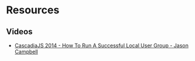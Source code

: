 # Resources

## Videos

- [CascadiaJS 2014 - How To Run A Successful Local User Group - Jason Campbell](https://www.youtube.com/watch?v=qAXw_fCDTZA&list=UUIP244iNzbn4iEkDOgczvcQ)

